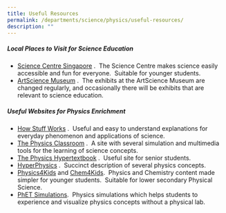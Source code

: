 ```yaml
---
title: Useful Resources
permalink: /departments/science/physics/useful-resources/
description: ""
---
```

##### Local Places to Visit for Science Education

*   <a href="https://www.science.edu.sg/" target="_blank">Science Centre Singapore</a> .  The Science Centre makes science easily accessible and fun for everyone.  Suitable for younger students.
*   <a href="http://www.marinabaysands.com/museum.html" target="_blank">ArtScience Museum</a> .  The exhibits at the ArtScience Museum are changed regularly, and occasionally there will be exhibits that are relevant to science education.

##### Useful Websites for Physics Enrichment

*   <a href="http://www.howstuffworks.com/" target="_blank">How Stuff Works</a> .  Useful and easy to understand explanations for everyday phenomenon and applications of science.
*   <a href="http://www.physicsclassroom.com/" target="_blank">The Physics Classroom</a> .  A site with several simulation and multimedia tools for the learning of science concepts.
*   <a href="http://physics.info/" target="_blank">The Physics Hypertextbook</a> .  Useful site for senior students.
*   <a href="http://hyperphysics.phy-astr.gsu.edu/hbase/hframe.html" target="_blank">HyperPhysics</a> .  Succinct description of several physics concepts.
*   <a href="http://www.physics4kids.com/" target="_blank">Physics4Kids</a> and <a href="http://www.chem4kids.com/" target="_blank">Chem4Kids</a>.  Physics and Chemistry content made simpler for younger students.  Suitable for lower secondary Physical Science.
*   <a href="https://phet.colorado.edu/en/simulations/category/physics" target="_blank">PhET Simulations</a>.  Physics simulations which helps students to experience and visualize physics concepts without a physical lab.